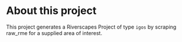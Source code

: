 # About this project

This project generates a Riverscapes Project of type `igos` by scraping raw_rme for a supplied area of interest.
